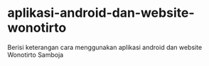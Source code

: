 # aplikasi-android-dan-website-wonotirto
Berisi keterangan cara menggunakan aplikasi android dan website Wonotirto Samboja
 